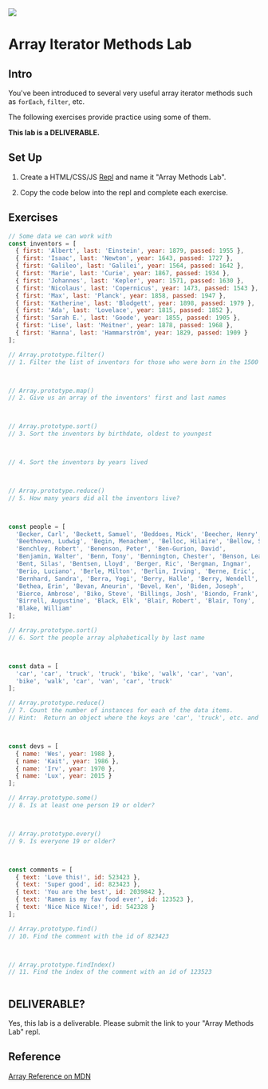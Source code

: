 <img src="https://i.imgur.com/wVPKb5D.png">

# Array Iterator Methods Lab

## Intro

You've been introduced to several very useful array iterator methods such as `forEach`, `filter`, etc.

The following exercises provide practice using some of them.

**This lab is a DELIVERABLE.**

## Set Up

1. Create a HTML/CSS/JS [Repl](https://repl.it) and name it "Array Methods Lab".

2. Copy the code below into the repl and complete each exercise.

## Exercises

```js
// Some data we can work with
const inventors = [
  { first: 'Albert', last: 'Einstein', year: 1879, passed: 1955 },
  { first: 'Isaac', last: 'Newton', year: 1643, passed: 1727 },
  { first: 'Galileo', last: 'Galilei', year: 1564, passed: 1642 },
  { first: 'Marie', last: 'Curie', year: 1867, passed: 1934 },
  { first: 'Johannes', last: 'Kepler', year: 1571, passed: 1630 },
  { first: 'Nicolaus', last: 'Copernicus', year: 1473, passed: 1543 },
  { first: 'Max', last: 'Planck', year: 1858, passed: 1947 },
  { first: 'Katherine', last: 'Blodgett', year: 1898, passed: 1979 },
  { first: 'Ada', last: 'Lovelace', year: 1815, passed: 1852 },
  { first: 'Sarah E.', last: 'Goode', year: 1855, passed: 1905 },
  { first: 'Lise', last: 'Meitner', year: 1878, passed: 1968 },
  { first: 'Hanna', last: 'Hammarström', year: 1829, passed: 1909 }
];

// Array.prototype.filter()
// 1. Filter the list of inventors for those who were born in the 1500's



// Array.prototype.map()
// 2. Give us an array of the inventors' first and last names



// Array.prototype.sort()
// 3. Sort the inventors by birthdate, oldest to youngest



// 4. Sort the inventors by years lived



// Array.prototype.reduce()
// 5. How many years did all the inventors live?



const people = [
  'Becker, Carl', 'Beckett, Samuel', 'Beddoes, Mick', 'Beecher, Henry',
  'Beethoven, Ludwig', 'Begin, Menachem', 'Belloc, Hilaire', 'Bellow, Saul',
  'Benchley, Robert', 'Benenson, Peter', 'Ben-Gurion, David',
  'Benjamin, Walter', 'Benn, Tony', 'Bennington, Chester', 'Benson, Leana',
  'Bent, Silas', 'Bentsen, Lloyd', 'Berger, Ric', 'Bergman, Ingmar',
  'Berio, Luciano', 'Berle, Milton', 'Berlin, Irving', 'Berne, Eric',
  'Bernhard, Sandra', 'Berra, Yogi', 'Berry, Halle', 'Berry, Wendell',
  'Bethea, Erin', 'Bevan, Aneurin', 'Bevel, Ken', 'Biden, Joseph',
  'Bierce, Ambrose', 'Biko, Steve', 'Billings, Josh', 'Biondo, Frank',
  'Birrell, Augustine', 'Black, Elk', 'Blair, Robert', 'Blair, Tony',
  'Blake, William'
];

// Array.prototype.sort()
// 6. Sort the people array alphabetically by last name



const data = [
  'car', 'car', 'truck', 'truck', 'bike', 'walk', 'car', 'van',
  'bike', 'walk', 'car', 'van', 'car', 'truck'
];

// Array.prototype.reduce()
// 7. Count the number of instances for each of the data items.
// Hint:  Return an object where the keys are 'car', 'truck', etc. and the values are the count.



const devs = [
  { name: 'Wes', year: 1988 },
  { name: 'Kait', year: 1986 },
  { name: 'Irv', year: 1970 },
  { name: 'Lux', year: 2015 }
];

// Array.prototype.some()
// 8. Is at least one person 19 or older?



// Array.prototype.every()
// 9. Is everyone 19 or older?



const comments = [
  { text: 'Love this!', id: 523423 },
  { text: 'Super good', id: 823423 },
  { text: 'You are the best', id: 2039842 },
  { text: 'Ramen is my fav food ever', id: 123523 },
  { text: 'Nice Nice Nice!', id: 542328 }
];

// Array.prototype.find()
// 10. Find the comment with the id of 823423



// Array.prototype.findIndex()
// 11. Find the index of the comment with an id of 123523



```

## DELIVERABLE?

Yes, this lab is a deliverable.  Please submit the link to your "Array Methods Lab" repl.

## Reference

[Array Reference on MDN](https://developer.mozilla.org/en-US/docs/Web/JavaScript/Reference/Global_Objects/Array)
